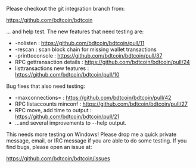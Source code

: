 Please checkout the git integration branch from:

https://github.com/bdtcoin/bdtcoin

... and help test.  The new features that need testing are:

* -nolisten : https://github.com/bdtcoin/bdtcoin/pull/11
* -rescan : scan block chain for missing wallet transactions
* -printtoconsole : https://github.com/bdtcoin/bdtcoin/pull/37
* RPC gettransaction details : https://github.com/bdtcoin/bdtcoin/pull/24
* listtransactions new features : https://github.com/bdtcoin/bdtcoin/pull/10

Bug fixes that also need testing:

* -maxconnections= : https://github.com/bdtcoin/bdtcoin/pull/42
* RPC listaccounts minconf : https://github.com/bdtcoin/bdtcoin/pull/27
* RPC move, add time to output : https://github.com/bdtcoin/bdtcoin/pull/21
* ...and several improvements to --help output.

This needs more testing on Windows!  Please drop me a quick private message, email, or IRC message if you are able to do some testing.  If you find bugs, please open an issue at:

https://github.com/bdtcoin/bdtcoin/issues
